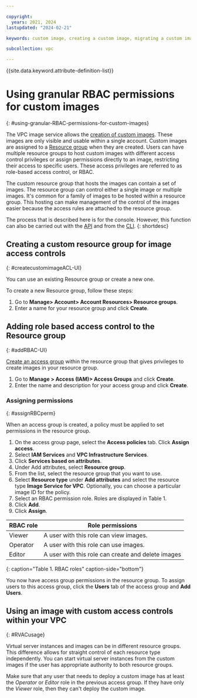 ```yaml
---

copyright:
  years: 2021, 2024
lastupdated: "2024-02-21"

keywords: custom image, creating a custom image, migrating a custom image, rbac, permissions, granular, granular permissions, rbac role-based access control

subcollection: vpc

---
```


{{site.data.keyword.attribute-definition-list}}

# Using granular RBAC permissions for custom images
{: #using-granular-RBAC-permissions-for-custom-images}

The VPC image service allows the [creation of custom images](/docs/vpc?topic=vpc-managing-custom-images&interface=ui). These images are only visible and usable within a single account. Custom images are assigned to a [Resource group](/docs/account?topic=account-rgs) when they are created. Users can have multiple resource groups to host custom images with different access control privileges or assign permissions directly to an image, restricting their access to specific users. These access privileges are referred to as role-based access control, or RBAC.

The custom resource group that hosts the images can contain a set of images. The resource group can control either a single image or multiple images. It's common for a family of images to be hosted within a resource group. This hosting can make management of the control of the images easier because the access rules are attached to the resource group.

The process that is described here is for the console. However, this function can also be carried out with the [API](/apidocs/iam-identity-token-api) and from the [CLI](/docs/account?topic=account-rgs#rgs_cli).
{: shortdesc}

## Creating a custom resource group for image access controls
{: #createcustomimageACL-UI}

You can use an existing Resource group or create a new one.

To create a new Resource group, follow these steps:
1.	Go to **Manage> Account> Account Resources> Resource groups**.
2.	Enter a name for your resource group and click **Create**.

## Adding role based access control to the Resource group
{: #addRBAC-UI}

[Create an access group](/docs/account?topic=account-access-getstarted#create-access-group) within the resource group that gives privileges to create images in your resource group.

1.	Go to **Manage > Access (IAM)> Access Groups** and click **Create**.
2.	Enter the name and description for your access group and click **Create**.

### Assigning permissions
{: #assignRBCperm}

When an access group is created, a policy must be applied to set permissions in the resource group.

1. On the access group page, select the **Access policies** tab. Click **Assign access**.
2. Select **IAM Services** and **VPC Infrastructure Services**.
3. Click **Services based on attributes**.
4. Under Add attributes, select **Resource group**.
5. From the list, select the resource group that you want to use.
6. Select **Resource type** under **Add attributes** and select the resource type **Image Service for VPC**. Optionally, you can choose a particular image ID for the policy.
7. Select an RBAC permission role. Roles are displayed in Table 1.
8. Click **Add**.
9. Click **Assign**.

|RBAC role |Role permissions|
|----------|----------------|
|Viewer|A user with this role can view images.|
|Operator|A user with this role can use images.|
|Editor|A user with this role can create and delete images|
{: caption="Table 1.  RBAC roles" caption-side="bottom"}

You now have access group permissions in the resource group. To assign users to this access group, click the **Users** tab of the access group and **Add Users**.

## Using an image with custom access controls within your VPC
{: #RVACusage}

Virtual server instances and images can be in different resource groups. This difference allows for straight control of each resource type independently. You can start virtual server instances from the custom images if the user has appropriate authority to both resource groups.

Make sure that any user that needs to deploy a custom image has at least the *Operator* or *Editor* role in the previous access group. If they have only the *Viewer* role, then they can't deploy the custom image.

